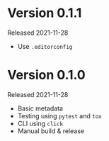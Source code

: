 # Version 0.1.1

Released 2021-11-28

- Use `.editorconfig`

# Version 0.1.0

Released 2021-11-28

- Basic metadata
- Testing using `pytest` and `tox`
- CLI using `click`
- Manual build & release
